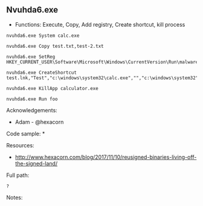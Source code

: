 ## Nvuhda6.exe

* Functions: Execute, Copy, Add registry, Create shortcut, kill process

```
nvuhda6.exe System calc.exe    
    
nvuhda6.exe Copy test.txt,test-2.txt     
    
nvuhda6.exe SetReg HKEY_CURRENT_USER\Software\Microsoft\Windows\CurrentVersion\Run\malware=malware.exe     
    
nvuhda6.exe CreateShortcut test.lnk,"Test","c:\windows\system32\calc.exe","","c:\windows\system32"     
    
nvuhda6.exe KillApp calculator.exe     
   
nvuhda6.exe Run foo    
```

Acknowledgements:
* Adam - @hexacorn

Code sample:
* 

Resources:
* http://www.hexacorn.com/blog/2017/11/10/reusigned-binaries-living-off-the-signed-land/

Full path:
```
?
```

Notes:



 
